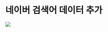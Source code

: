 # 네이버 검색어 데이터 추가
<img src = "https://github.com/gmksf99/Prediction-of-infectious-diseases-through-transfer-learning/blob/master/Day2/naver.png"/>
